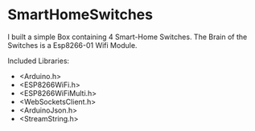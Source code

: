 # SmartHomeSwitches
I built a simple Box containing 4 Smart-Home Switches. The Brain of the Switches is a Esp8266-01 Wifi Module.

Included Libraries:
  - <Arduino.h>
  - <ESP8266WiFi.h>
  - <ESP8266WiFiMulti.h>
  - <WebSocketsClient.h>
  - <ArduinoJson.h>
  - <StreamString.h>
